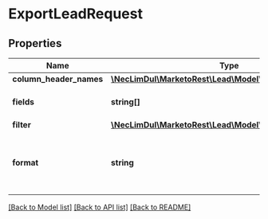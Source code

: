 # ExportLeadRequest

## Properties
Name | Type | Description | Notes
------------ | ------------- | ------------- | -------------
**column_header_names** | [**\NecLimDul\MarketoRest\Lead\Model\ColumnHeaderNames**](ColumnHeaderNames.md) |  | [optional] 
**fields** | **string[]** | Comma-separated list of fields to include in the file | 
**filter** | [**\NecLimDul\MarketoRest\Lead\Model\ExportLeadFilter**](ExportLeadFilter.md) |  | 
**format** | **string** | File format to create(\&quot;CSV\&quot;, \&quot;TSV\&quot;, \&quot;SSV\&quot;).  Default is \&quot;CSV\&quot; | [optional] 

[[Back to Model list]](../README.md#documentation-for-models) [[Back to API list]](../README.md#documentation-for-api-endpoints) [[Back to README]](../README.md)


